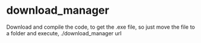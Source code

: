 # download_manager
Download and compile the code, to get the .exe file, so just move the file to a folder and execute, ./download_manager url
